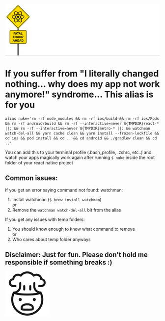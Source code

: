 ![header](docs/TCDManualBase_PW-48_PW-44.svg)

# If you suffer from "I literally changed nothing... why does my app not work anymore!" syndrome... This alias is for you

```
alias nuke='rm -rf node_modules && rm -rf ios/build && rm -rf ios/Pods && rm -rf android/build && rm -rf --interactive=never ${TMPDIR}react-* ||: && rm -rf --interactive=never ${TMPDIR}metro-* ||: && watchman watch-del-all && yarn cache clean && yarn install --frozen-lockfile && cd ios && pod install && cd .. && cd android && ./gradlew clean && cd ..'
```
You can add this to your terminal profile (.bash_profile, .zshrc, etc..) and watch your apps magically work again after running ```$ nuke``` inside the root folder of your react native project

## Common issues:
If you get an error saying command not found: watchman:
  1. Install watchman (```$ brew install watchman```) <br>
  or
  2. Remove the ```watchman watch-del-all``` bit from the alias
  
If you get any issues with temp folders:
  1. You should know enough to know what command to remove <br>
  or
  2. Who cares about temp folder anyways

## Disclaimer: Just for fun. Please don't hold me responsible if something breaks :)

![exploding-head](docs/1F92F@72px.svg)
